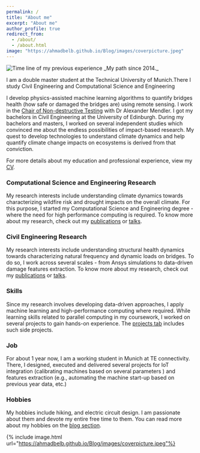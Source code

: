 ```yaml
---
permalink: /
title: "About me"
excerpt: "About me"
author_profile: true
redirect_from: 
  - /about/
  - /about.html
image: "https://ahmadbelb.github.io/Blog/images/coverpicture.jpeg"
---
```


<picture>
    <source media="(min-width: 1000px)" srcset="https://ahmadbelb.github.io/Blog/images/myplan.png">
    <img src="https://ahmadbelb.github.io/Blog/images/timespent.jpg" alt="Time line of my previous experience">
</picture>
_My path since 2014._

<!-- I am looking for an internship for the summer of 2021. I am eager to apply my skills in developing data-driven geospatial models to solve your problems! 

My skills include- 

1. Developing physics-guided deep learning models (marrying mechanistic principles with empirical methods)
2. Geospatial analytics
3. Hypothesis testing (including causal inference) 

I am open to work remotely from Stanford, CA. Interested or know anyone who might be interested in hiring me? [Please email me.](mailto:kkrao@stanford.edu) -->

I am a double master student at the Technical University of Munich.There I study Civil Engineering and Computational Science and Engineering

I develop physics-assisted machine learning algorithms to quantify bridges health (how safe or damaged the bridges are) using remote sensing. I work in the <a href="https://www.bgu.tum.de/en/cbm/chair-of-non-destructive-testing-ndt/" target="_blank">Chair of Non-destructive Testing</a> with Dr Alexander Mendler. I got my bachelors in Civil Engineering at the University of Edinburgh. During my bachelors and masters, I worked on several independent studies which convinced me about the endless possibilities of impact-based research. My quest to develop technologies to understand climate dynamics and help quantify climate change impacts on ecosystems is derived from that conviction. 

For more details about my education and professional experience, view my [CV](https://ahmadbelb.github.io/Blog/cv/). 
<!-- <picture>
    <source media="(min-width: 600px)" srcset="/images/timespent_wide.jpg">
    <img src="/images/timespent.jpg" alt="Plot showing time spent various activities in the last 10 years. Coursework:40%, Job:25%, Research: 25%, Hobbies: 10%">
</picture>
_My path viewed through a lens of sustainability._
 -->
 
 
 
### Computational Science and Engineering Research
 
 My research interests include understanding climate dynamics towards characterizing wildfire risk and drought impacts on the overall climate. For this purpose, I started my Computational Science and Engineering degree - where the need for high performance computing is required. To know more about my research, check out my [publications](https://ahmadbelb.github.io/Blog/publications/) or [talks](https://ahmadbelb.github.io/Blog/talks/). 
 
 
### Civil Engineering Research

My research interests include understanding structural health dynamics towards characterizing natural frequency and dynamic loads on bridges. To do so, I work across several scales - from Ansys simulations to data-driven damage features extraction. To know more about my research, check out my [publications](https://ahmadbelb.github.io/Blog/publications/) or [talks](https://ahmadbelb.github.io/Blog/talks/). 

### Skills

Since my research involves developing data-driven approaches, I apply machine learning and high-performance computing where required. While learning skills related to parallel computing in my coursework, I worked on several projects to gain hands-on experience. The [projects tab](https://ahmadbelb.github.io/Blog/projects/) includes such side projects.



### Job

For about 1 year now, I am a working student in Munich at TE connectivity. There, I designed, executed and delivered several projects for IoT integration (calibrating machines based on several parameters ) and features extraction (e.g., automating the machine start-up based on previous year data, etc.)

### Hobbies

My hobbies include hiking, and electric circuit design. I am passionate about them and devote my entire free time to them. You can read more about my hobbies on the [blog section](https://ahmadbelb.github.io/Blog/blog/). 

{% include image.html url="https://ahmadbelb.github.io/Blog/images/coverpicture.jpeg"%}
